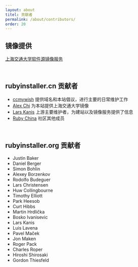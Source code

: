 ```yaml
---
layout: about
titel: 贡献者
permalink: /about/contributors/
order: 20
---
```


## 镜像提供

[上海交通大学软件源镜像服务](https://mirrors.sjtug.sjtu.edu.cn/)

<br>

## rubyinstaller.cn 贡献者

* [ccmywish](https://gitee.com/ccmywish) 提供域名和本站倡议，进行主要的日常维护工作
* [Alex Chi](https://github.com/skyzh)  为本站提供上海交通大学镜像
* [Lars Kanis](https://github.com/larskanis) 上游主要维护者，为建站以及镜像服务提供了信息
* [Ruby China](https://ruby-china.org/) 社区其他成员

<br>

## rubyinstaller.org 贡献者

* Justin Baker
* Daniel Berger
* Simon Bohlin
* Alexey Borzenkov
* Rodolfo Budeguer
* Lars Christensen
* Huw Collingbourne
* Timothy Elliott
* Park Heesob
* Curt Hibbs
* Martin Hrdlička
* Bosko Ivanisevic
* Lars Kanis
* Luis Lavena
* Pavel Maček
* Jon Maken
* Roger Pack
* Charles Roper
* Hiroshi Shirosaki
* Gordon Thiesfeld

